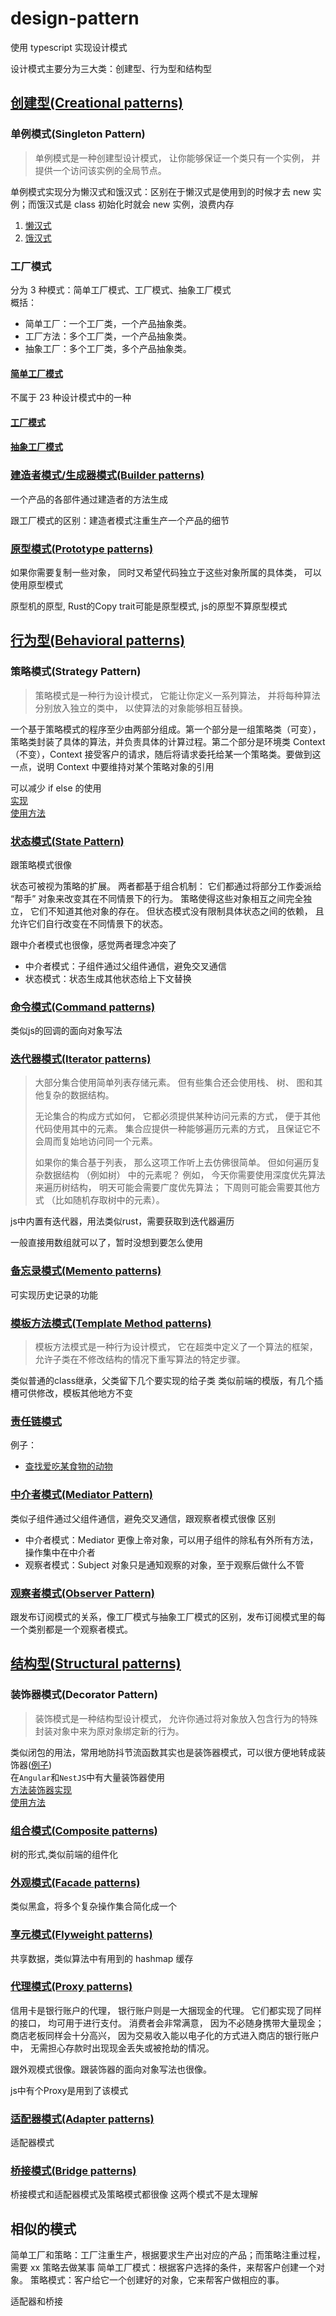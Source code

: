 # design-pattern

使用 typescript 实现设计模式

设计模式主要分为三大类：创建型、行为型和结构型

## [创建型(Creational patterns)](./src/Creational)

### 单例模式(Singleton Pattern)

> 单例模式是一种创建型设计模式， 让你能够保证一个类只有一个实例， 并提供一个访问该实例的全局节点。

单例模式实现分为懒汉式和饿汉式：区别在于懒汉式是使用到的时候才去 new 实例；而饿汉式是 class 初始化时就会 new 实例，浪费内存

1. [懒汉式](src/Creational/Singleton/Lazy.ts)
2. [饿汉式](src/Creational/Singleton/Hungry.ts)

### 工厂模式

分为 3 种模式：简单工厂模式、工厂模式、抽象工厂模式  
概括：

- 简单工厂：一个工厂类，一个产品抽象类。
- 工厂方法：多个工厂类，一个产品抽象类。
- 抽象工厂：多个工厂类，多个产品抽象类。

#### [简单工厂模式](src/Creational/SimpleFactory)

不属于 23 种设计模式中的一种

#### [工厂模式](src/Creational/Factory)

#### [抽象工厂模式](src/Creational/AbstractFactory)

### [建造者模式/生成器模式(Builder patterns)](./src/Creational/Builder)

一个产品的各部件通过建造者的方法生成

跟工厂模式的区别：建造者模式注重生产一个产品的细节

### [原型模式(Prototype patterns)](./src/Creational/Prototype)

如果你需要复制一些对象， 同时又希望代码独立于这些对象所属的具体类， 可以使用原型模式

原型机的原型, Rust的Copy trait可能是原型模式, js的原型不算原型模式

## [行为型(Behavioral patterns)](./src/Behavioral)

### 策略模式(Strategy Pattern)

> 策略模式是一种行为设计模式， 它能让你定义一系列算法， 并将每种算法分别放入独立的类中， 以使算法的对象能够相互替换。

一个基于策略模式的程序至少由两部分组成。第一个部分是一组策略类（可变），策略类封装了具体的算法，并负责具体的计算过程。第二个部分是环境类 Context（不变），Context 接受客户的请求，随后将请求委托给某一个策略类。要做到这一点，说明 Context 中要维持对某个策略对象的引用

可以减少 if else 的使用  
 [实现](src/Behavioral/Strategy/index.ts)  
 [使用方法](./__test__/Strategy.test.ts)

### [状态模式(State Pattern)](src/Behavioral/State)

跟策略模式很像

状态可被视为策略的扩展。 两者都基于组合机制： 它们都通过将部分工作委派给 “帮手” 对象来改变其在不同情景下的行为。 策略使得这些对象相互之间完全独立， 它们不知道其他对象的存在。 但状态模式没有限制具体状态之间的依赖， 且允许它们自行改变在不同情景下的状态。

跟中介者模式也很像，感觉两者理念冲突了
- 中介者模式：子组件通过父组件通信，避免交叉通信
- 状态模式：状态生成其他状态给上下文替换

### [命令模式(Command patterns)](src/Behavioral/Command)

类似js的回调的面向对象写法

### [迭代器模式(Iterator patterns)](src/Behavioral/Iterator)

> 大部分集合使用简单列表存储元素。 但有些集合还会使用栈、 树、 图和其他复杂的数据结构。
>
> 无论集合的构成方式如何， 它都必须提供某种访问元素的方式， 便于其他代码使用其中的元素。 集合应提供一种能够遍历元素的方式， 且保证它不会周而复始地访问同一个元素。
>
> 如果你的集合基于列表， 那么这项工作听上去仿佛很简单。 但如何遍历复杂数据结构 （例如树） 中的元素呢？ 例如， 今天你需要使用深度优先算法来遍历树结构， 明天可能会需要广度优先算法； 下周则可能会需要其他方式 （比如随机存取树中的元素）。

js中内置有迭代器，用法类似rust，需要获取到迭代器遍历

一般直接用数组就可以了，暂时没想到要怎么使用

### [备忘录模式(Memento patterns)](src/Behavioral/Memento)

可实现历史记录的功能

### [模板方法模式(Template Method patterns)](src/Behavioral/TemplateMethod)

> 模板方法模式是一种行为设计模式， 它在超类中定义了一个算法的框架， 允许子类在不修改结构的情况下重写算法的特定步骤。

类似普通的class继承，父类留下几个要实现的给子类
类似前端的模版，有几个插槽可供修改，模板其他地方不变


### [责任链模式](./src/Behavioral/ResponsibilityChain)

例子：

- [查找爱吃某食物的动物](./src/Behavioral/ResponsibilityChain/FindEatFoodAnimal.ts)

### [中介者模式(Mediator Pattern)](src/Behavioral/Mediator)

类似子组件通过父组件通信，避免交叉通信，跟观察者模式很像
区别

- 中介者模式：Mediator 更像上帝对象，可以用子组件的除私有外所有方法，操作集中在中介者
- 观察者模式：Subject 对象只是通知观察的对象，至于观察后做什么不管

### [观察者模式(Observer Pattern)](src/Behavioral/Observer)

跟发布订阅模式的关系，像工厂模式与抽象工厂模式的区别，发布订阅模式里的每一个类别都是一个观察者模式。

## [结构型(Structural patterns)](./src/Structural)

### 装饰器模式(Decorator Pattern)

> 装饰模式是一种结构型设计模式， 允许你通过将对象放入包含行为的特殊封装对象中来为原对象绑定新的行为。

类似闭包的用法，常用地防抖节流函数其实也是装饰器模式，可以很方便地转成装饰器([例子](https://github.com/mengxinssfd/ts-utils/blob/master/src/core/decorator.ts))  
 在`Angular`和`NestJS`中有大量装饰器使用  
 [方法装饰器实现](src/Structural/Decorator/index.ts)  
 [使用方法](./__test__/Decorator.test.ts)

### [组合模式(Composite patterns)](src/Structural/Composite)

树的形式,类似前端的组件化

### [外观模式(Facade patterns)](src/Structural/Facade)

类似黑盒，将多个复杂操作集合简化成一个

### [享元模式(Flyweight patterns)](src/Structural/Flyweight)

共享数据，类似算法中有用到的 hashmap 缓存

### [代理模式(Proxy patterns)](src/Structural/Proxy)

信用卡是银行账户的代理， 银行账户则是一大捆现金的代理。 它们都实现了同样的接口， 均可用于进行支付。 消费者会非常满意， 因为不必随身携带大量现金； 商店老板同样会十分高兴， 因为交易收入能以电子化的方式进入商店的银行账户中， 无需担心存款时出现现金丢失或被抢劫的情况。

跟外观模式很像。跟装饰器的面向对象写法也很像。

js中有个Proxy是用到了该模式

### [适配器模式(Adapter patterns)](src/Structural/Adapter)

适配器模式

### [桥接模式(Bridge patterns)](src/Structural/Bridge)

桥接模式和适配器模式及策略模式都很像 这两个模式不是太理解

## 相似的模式

简单工厂和策略：工厂注重生产，根据要求生产出对应的产品；而策略注重过程，需要 xx 策略去做某事
简单工厂模式：根据客户选择的条件，来帮客户创建一个对象。
策略模式：客户给它一个创建好的对象，它来帮客户做相应的事。


适配器和桥接